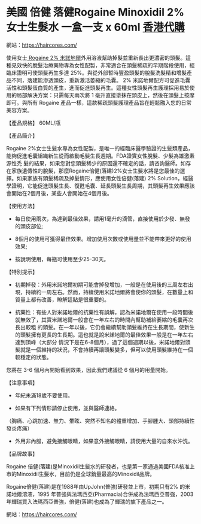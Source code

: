 # 美國 倍健 落健Rogaine Minoxidil 2% 女士生髮水 一盒一支 x 60ml [香港代購](https://haircores.com/)

網站：https://haircores.com/

使用女士[ Rogaine 2% 米諾地爾](https://haircores.com/%e7%be%8e%e5%9c%8b-%e5%80%8d%e5%81%a5-%e8%90%bd%e5%81%a5rogaine-minoxidil-2-%e5%a5%b3%e5%a3%ab%e7%94%9f%e9%ab%ae%e6%b0%b4-%e4%b8%80%e7%9b%92%e4%b8%80%e6%94%af-x-60ml-%e7%be%8e%e5%9c%8b%e4%bb%a3/)外用溶液幫助掉髮並重新長出更濃密的頭髮。這種見效快的脫髮治療藥物專為女性配製，非常適合在頭髮稀疏的早期階段使用，經臨床證明可使頭髮再生多達 25%。與從外部暫時豐盈頭髮的脫髮洗髮精和增髮產品不同，落建能滲透頭皮，重新激活萎縮的毛囊。 2% 米諾地爾配方可促進毛囊活性和頭髮蛋白質的產生，進而促進頭髮再生。這種女性頭髮再生護理採用易於使用的局部解決方案：只需每天兩次將 1 毫升直接塗抹在頭皮上，然後在頭髮上按摩即可。與所有 Rogaine 產品一樣，這款稀疏頭髮護理產品旨在輕鬆融入您的日常美容方案。

【產品規格】 60ML/瓶

【產品簡介】

Rogaine 2%女士生髮水專為女性配製，是唯一的經臨床醫學驗證的生髮類產品，能夠促進毛囊組織新生從而啟動毛髮生長週期。FDA證實女性脫髮、少髮為雄激素源性禿 髮的結果，如果您對您頭髮稀少的原因還不確定的話，請咨詢醫師。如存在家族遺傳性的脫髮，那麼Rogaine倍健(落建)2%女士生髮水將是您最佳的選 擇。如果家族有頭髮稀疏及掉髮情形，應使用女性倍健(落建) 2% Solution，經醫學證明，它能促進頭髮生長、復甦毛囊、延長頭髮生長周期，其頭髮再生效果應該會開始在2個月後，某些人會開始在4個月後。

【使用方法】

* 每日使用兩次，為達到最佳效果，請用1毫升的滴管，直接使用於少發、無發的頭皮部位;

* 8個月的使用可獲得最佳效果。增加使用次數或使用量並不能帶來更好的使用效果;

* 按說明使用，每瓶可使用至少25-30天。

【特別提示】

* 初期掉發：外用米諾地爾初期可能會掉發增加，一般是在使用後的三周左右出現，持續約一周左右。然而，持續使用米諾地爾將會使你的頭髮，在數量上和質量上都有改善，瞭解這點是很重要的。

* 抗藥性：有些人對米諾地爾的抗藥性有誤解，認為米諾地爾在使用一段時間後就無效了，其實米諾地爾一般會在一年左右的時間內幫助補給萎縮的毛囊再次長出較粗 的頭髮。在一年以後，它仍會繼續幫助頭髮維持在生長期間，使新生的頭髮擁有更長的生長期。這也就是說米諾地爾的最佳效果一般是在一年左右達到頂峰（大部分 情況下是在6-8個月），過了這個週期以後，米諾地爾對頭髮就是一個維持的狀況，不會持續再讓頭髮變多，但可以使用頭髮維持在一個較穩定的狀態。

您將在 3-6 個月內開始看到效果，因此我們建議從 6 個月的用量開始。

【注意事項】

* 年紀未滿18歲不要使用。

* 如果有下列情形請停止使用，並與醫師連絡。

（胸痛、心跳加速、無力、暈眩、突然不知名的體重增加、手腳腫大、頭部持續性發炎疼痛）

* 外用非內服，避免接觸眼睛，如果意外接觸眼睛，請使用大量的自來水沖洗。

【品牌故事】

Rogaine 倍健(落建)是Minoxidil生髮水的研發者，也是第一家通過美國FDA核准上市的Minoxidil生髮水，目前仍是全球銷量最高的Minoxidil品牌。

Rogaine倍健(落建)是在1988年由UpJohn(普強)研發並上市，初期只有2% 的米諾地爾溶液，1995 年普強與法瑪西亞(Pharmacia)合併成為法瑪西亞普強，2003年輝瑞買入法瑪西亞普強，倍健(落建)也成為了輝瑞的旗下產品之一。

網站：https://haircores.com/
